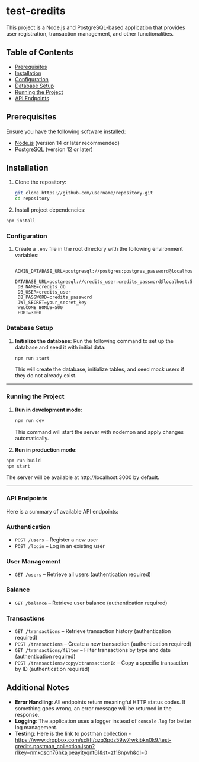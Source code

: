 # test-credits

This project is a Node.js and PostgreSQL-based application that provides user registration, transaction management, and other functionalities.

## Table of Contents
- [Prerequisites](#prerequisites)
- [Installation](#installation)
- [Configuration](#configuration)
- [Database Setup](#database-setup)
- [Running the Project](#running-the-project)
- [API Endpoints](#api-endpoints)

## Prerequisites

Ensure you have the following software installed:
- [Node.js](https://nodejs.org/) (version 14 or later recommended)
- [PostgreSQL](https://www.postgresql.org/) (version 12 or later)

## Installation

1. Clone the repository:
   ```bash
   git clone https://github.com/username/repository.git
   cd repository
   ```	
2.	Install project dependencies:
   ```bash
   npm install
   ```
### Configuration

1. Create a `.env` file in the root directory with the following environment variables:

   ```plaintext
    ADMIN_DATABASE_URL=postgresql://postgres:postgres_password@localhost:5432/postgres
    DATABASE_URL=postgresql://credits_user:credits_password@localhost:5432/credits_db
    DB_NAME=credits_db
    DB_USER=credits_user
    DB_PASSWORD=credits_password
    JWT_SECRET=your_secret_key
    WELCOME_BONUS=500
    PORT=3000

### Database Setup


1. **Initialize the database**: Run the following command to set up the database and seed it with initial data:
   ```bash
   npm run start
   ```

   This will create the database, initialize tables, and seed mock users if they do not already exist.
---

### Running the Project

1. **Run in development mode**:
   ```bash
   npm run dev
   ```

   This command will start the server with nodemon and apply changes automatically.

2. **Run in production mode**:
  ```bash
  npm run build
  npm start
  ```

  The server will be available at http://localhost:3000 by default.

  ---

### API Endpoints

Here is a summary of available API endpoints:

### Authentication
- `POST /users` – Register a new user
- `POST /login` – Log in an existing user

### User Management
- `GET /users` – Retrieve all users (authentication required)

### Balance
- `GET /balance` – Retrieve user balance (authentication required)

### Transactions
- `GET /transactions` – Retrieve transaction history (authentication required)
- `POST /transactions` – Create a new transaction (authentication required)
- `GET /transactions/filter` – Filter transactions by type and date (authentication required)
- `POST /transactions/copy/:transactionId` – Copy a specific transaction by ID (authentication required)

## Additional Notes

- **Error Handling**: All endpoints return meaningful HTTP status codes. If something goes wrong, an error message will be returned in the response.
- **Logging**: The application uses a logger instead of `console.log` for better log management.
- **Testing**: Here is the link to postman collection - https://www.dropbox.com/scl/fi/qzq3pdz59w7rwkibkn0k9/test-credits.postman_collection.json?rlkey=nmkqscn76hkajpeayityqnt61&st=zf18npvh&dl=0



